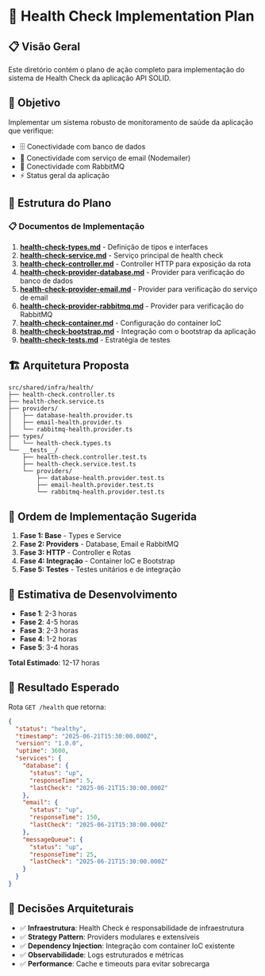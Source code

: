 # 🏥 Health Check Implementation Plan

## 📋 Visão Geral

Este diretório contém o plano de ação completo para implementação do sistema de Health Check da aplicação API SOLID.

## 🎯 Objetivo

Implementar um sistema robusto de monitoramento de saúde da aplicação que verifique:
- 🗄️ Conectividade com banco de dados
- 📧 Conectividade com serviço de email (Nodemailer)
- 🐰 Conectividade com RabbitMQ
- ⚡ Status geral da aplicação

## 📁 Estrutura do Plano

### 📋 Documentos de Implementação

1. **[health-check-types.md](./health-check-types.md)** - Definição de tipos e interfaces
2. **[health-check-service.md](./health-check-service.md)** - Serviço principal de health check
3. **[health-check-controller.md](./health-check-controller.md)** - Controller HTTP para exposição da rota
4. **[health-check-provider-database.md](./health-check-provider-database.md)** - Provider para verificação do banco de dados
5. **[health-check-provider-email.md](./health-check-provider-email.md)** - Provider para verificação do serviço de email
6. **[health-check-provider-rabbitmq.md](./health-check-provider-rabbitmq.md)** - Provider para verificação do RabbitMQ
7. **[health-check-container.md](./health-check-container.md)** - Configuração do container IoC
8. **[health-check-bootstrap.md](./health-check-bootstrap.md)** - Integração com o bootstrap da aplicação
9. **[health-check-tests.md](./health-check-tests.md)** - Estratégia de testes

## 🏗️ Arquitetura Proposta

```
src/shared/infra/health/
├── health-check.controller.ts
├── health-check.service.ts
├── providers/
│   ├── database-health.provider.ts
│   ├── email-health.provider.ts
│   └── rabbitmq-health.provider.ts
├── types/
│   └── health-check.types.ts
└── __tests__/
    ├── health-check.controller.test.ts
    ├── health-check.service.test.ts
    └── providers/
        ├── database-health.provider.test.ts
        ├── email-health.provider.test.ts
        └── rabbitmq-health.provider.test.ts
```

## 🔄 Ordem de Implementação Sugerida

1. **Fase 1: Base** - Types e Service
2. **Fase 2: Providers** - Database, Email e RabbitMQ
3. **Fase 3: HTTP** - Controller e Rotas
4. **Fase 4: Integração** - Container IoC e Bootstrap
5. **Fase 5: Testes** - Testes unitários e de integração

## 📝 Estimativa de Desenvolvimento

- **Fase 1**: 2-3 horas
- **Fase 2**: 4-5 horas  
- **Fase 3**: 2-3 horas
- **Fase 4**: 1-2 horas
- **Fase 5**: 3-4 horas

**Total Estimado**: 12-17 horas

## 🎯 Resultado Esperado

Rota `GET /health` que retorna:

```json
{
  "status": "healthy",
  "timestamp": "2025-06-21T15:30:00.000Z",
  "version": "1.0.0",
  "uptime": 3600,
  "services": {
    "database": {
      "status": "up",
      "responseTime": 5,
      "lastCheck": "2025-06-21T15:30:00.000Z"
    },
    "email": {
      "status": "up", 
      "responseTime": 150,
      "lastCheck": "2025-06-21T15:30:00.000Z"
    },
    "messageQueue": {
      "status": "up",
      "responseTime": 25,
      "lastCheck": "2025-06-21T15:30:00.000Z"
    }
  }
}
```

## 🚨 Decisões Arquiteturais

- ✅ **Infraestrutura**: Health Check é responsabilidade de infraestrutura
- ✅ **Strategy Pattern**: Providers modulares e extensíveis
- ✅ **Dependency Injection**: Integração com container IoC existente
- ✅ **Observabilidade**: Logs estruturados e métricas
- ✅ **Performance**: Cache e timeouts para evitar sobrecarga
